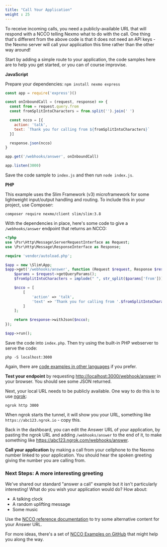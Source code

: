 ```yaml
---
title: "Call Your Application"
weight : 25
---
```



To receive incoming calls, you need a publicly-available URL that will respond with a NCCO telling Nexmo what to do with the call. One thing that's different from the above code is that it does not need an API keys - the Nexmo server will call your application this time rather than the other way around!

Start by adding a simple route to your application, the code samples here are to help you get started, or you can of course improvise.

**JavaScript**

Prepare your dependencies: `npm install nexmo express`

```js
const app = require('express')()

const onInboundCall = (request, response) => {
  const from = request.query.from
  const fromSplitIntoCharacters = from.split('').join(' ')

  const ncco = [{
    action: 'talk',
    text: `Thank you for calling from ${fromSplitIntoCharacters}`
  }]

  response.json(ncco)
}

app.get('/webhooks/answer', onInboundCall)

app.listen(3000)
```

Save the code sample to `index.js` and then run `node index.js`.

**PHP**

This example uses the Slim Framework (v3) microframework for some lightweight input/output handling and routing. To include this in your project, use Composer:

`composer require nexmo/client slim/slim:3.8`

With the dependencies in place, here's some code to give a `/webhooks/answer` endpoint that returns an NCCO:

```php
<?php
use \Psr\Http\Message\ServerRequestInterface as Request;
use \Psr\Http\Message\ResponseInterface as Response;

require 'vendor/autoload.php';

$app = new \Slim\App;
$app->get('/webhooks/answer', function (Request $request, Response $response) {
    $params = $request->getQueryParams();
    $fromSplitIntoCharacters = implode(" ", str_split($params['from']));

    $ncco = [
        [
            'action' => 'talk',
            'text' => 'Thank you for calling from '.$fromSplitIntoCharacters
        ]
    ];

    return $response->withJson($ncco);
});

$app->run();
```

Save the code into `index.php`. Then try using the built-in PHP webserver to serve the code:

`php -S localhost:3000`

Again, there are [code examples in other languages](https://developer.nexmo.com/voice/voice-api/code-snippets/receive-an-inbound-call) if you prefer.

**Test your endpoint** by requesting <http://localhost:3000/webhook/answer> in your browser. You should see some JSON returned.

Next, your local URL needs to be publicly available. One way to do this is to use [ngrok](https://ngrok.com):

`ngrok http 3000`

When ngrok starts the tunnel, it will show you your URL, something like `https://abc123.ngrok.io` - copy this.

Back in the dashboard, you can edit the Answer URL of your application, by pasting the ngrok URL and adding `/webhooks/answer` to the end of it, to make something like https://abc123.ngrok.com/webhooks/answer.

**Call your application** by making a call from your cellphone to the Nexmo number linked to your application. You should hear the spoken greeting giving the number you are calling from.

### Next Steps: A more interesting greeting

We've shared our standard "answer a call" example but it isn't particularly interesting! What do you wish your application would do? How about:

* A talking clock
* A random uplifting message
* Some music

Use the [NCCO reference documentation](https://developer.nexmo.com/voice/voice-api/ncco-reference) to try some alternative content for your Answer URL.

For more ideas, there's a set of [NCCO Examples on GitHub](https://github.com/nexmo-community/ncco-examples) that might help you along the way.


